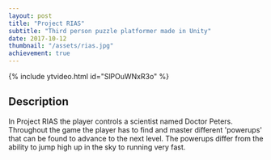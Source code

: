 ```yaml
---
layout: post
title: "Project RIAS"
subtitle: "Third person puzzle platformer made in Unity"
date: 2017-10-12
thumbnail: "/assets/rias.jpg"
achievement: true
---
```


{% include ytvideo.html id="SlPOuWNxR3o" %}
<!-- <a href="https://www.youtube.com/watch?v=SlPOuWNxR3o">[Link to trailer on Youtube]</a> -->

<h2>Description</h2>
<p>In Project RIAS the player controls a scientist named Doctor Peters. Throughout the game the player has to find and master different 'powerups' that can be found to advance to the next level. The powerups differ from the ability to jump high up in the sky to running very fast.</p> 

